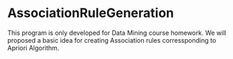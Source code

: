 # AssociationRuleGeneration
This program is only developed for Data Mining course homework.
We will proposed a basic idea for creating Association rules corressponding to Apriori Algorithm. 
